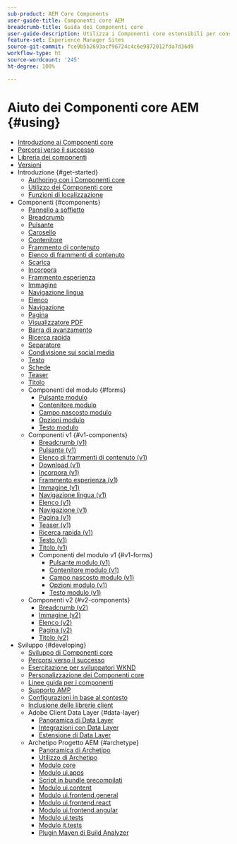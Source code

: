 ```yaml
---
sub-product: AEM Core Components
user-guide-title: Componenti core AEM
breadcrumb-title: Guida dei Componenti core
user-guide-description: Utilizza i Componenti core estensibili per consentire agli autori di creare facilmente contenuto.
feature-set: Experience Manager Sites
source-git-commit: fce9b5b2693acf96724c4c6e9872012fda7d36d9
workflow-type: ht
source-wordcount: '245'
ht-degree: 100%

---
```



# Aiuto dei Componenti core AEM {#using}

+ [Introduzione ai Componenti core](introduction.md)
+ [Percorsi verso il successo](developing/success.md)
+ [Libreria dei componenti](https://adobe.com/go/aem_cmp_library_it)
+ [Versioni](versions.md)
+ Introduzione {#get-started}
   + [Authoring con i Componenti core](get-started/authoring.md)
   + [Utilizzo dei Componenti core](get-started/using.md)
   + [Funzioni di localizzazione](get-started/localization.md)
+ Componenti {#components}
   + [Pannello a soffietto](components/accordion.md)
   + [Breadcrumb](components/breadcrumb.md)
   + [Pulsante](components/button.md)
   + [Carosello](components/carousel.md)
   + [Contenitore](components/container.md)
   + [Frammento di contenuto](components/content-fragment-component.md)
   + [Elenco di frammenti di contenuto](components/content-fragment-list.md)
   + [Scarica](components/download.md)
   + [Incorpora](components/embed.md)
   + [Frammento esperienza](components/experience-fragment.md)
   + [Immagine](components/image.md)
   + [Navigazione lingua](components/language-navigation.md)
   + [Elenco](components/list.md)
   + [Navigazione](components/navigation.md)
   + [Pagina](components/page.md)
   + [Visualizzatore PDF](components/pdf-viewer.md)
   + [Barra di avanzamento](components/progress-bar.md)
   + [Ricerca rapida](components/quick-search.md)
   + [Separatore](components/separator.md)
   + [Condivisione sui social media](components/sharing.md)
   + [Testo](components/text.md)
   + [Schede](components/tabs.md)
   + [Teaser](components/teaser.md)
   + [Titolo](components/title.md)
   + Componenti del modulo {#forms}
      + [Pulsante modulo](components/forms/form-button.md)
      + [Contenitore modulo](components/forms/form-container.md)
      + [Campo nascosto modulo](components/forms/form-hidden.md)
      + [Opzioni modulo](components/forms/form-options.md)
      + [Testo modulo](components/forms/form-text.md)
   + Componenti v1 {#v1-components}
      + [Breadcrumb (v1)](components/v1/breadcrumb-v1.md)
      + [Pulsante (v1)](components/v1/button.md)
      + [Elenco di frammenti di contenuto (v1)](components/v1/content-fragment-list.md)
      + [Download (v1)](components/v1/download.md)
      + [Incorpora (v1)](components/v1/embed.md)
      + [Frammento esperienza (v1)](components/v1/experience-fragment.md)
      + [Immagine (v1)](components/v1/image-v1.md)
      + [Navigazione lingua (v1)](components/v1/language-navigation.md)
      + [Elenco (v1)](components/v1/list-v1.md)
      + [Navigazione (v1)](components/v1/navigation.md)
      + [Pagina (v1)](components/v1/page-v1.md)
      + [Teaser (v1)](components/v1/teaser.md)
      + [Ricerca rapida (v1)](components/v1/quick-search.md)
      + [Testo (v1)](components/v1/text-v1.md)
      + [Titolo (v1)](components/v1/title-v1.md)
      + Componenti del modulo v1 {#v1-forms}
         + [Pulsante modulo (v1)](components/v1/form-button-v1.md)
         + [Contenitore modulo (v1)](components/v1/form-container-v1.md)
         + [Campo nascosto modulo (v1)](components/v1/form-hidden-v1.md)
         + [Opzioni modulo (v1)](components/v1/form-options-v1.md)
         + [Testo modulo (v1)](components/v1/form-text-v1.md)
   + Componenti v2 {#v2-components}
      + [Breadcrumb (v2)](components/v2/breadcrumb.md)
      + [Immagine (v2)](components/v2/image.md)
      + [Elenco (v2)](components/v2/list.md)
      + [Pagina (v2)](components/v2/page.md)
      + [Titolo (v2)](components/v2/title.md)
+ Sviluppo {#developing}
   + [Sviluppo di Componenti core](developing/overview.md)
   + [Percorsi verso il successo](https://experienceleague.adobe.com/docs/experience-manager-core-components/using/success.html?lang=it)
   + [Esercitazione per sviluppatori WKND](https://experienceleague.adobe.com/docs/experience-manager-learn/getting-started-wknd-tutorial-develop/overview.html?lang=it)
   + [Personalizzazione dei Componenti core](developing/customizing.md)
   + [Linee guida per i componenti](developing/guidelines.md)
   + [Supporto AMP](developing/amp.md)
   + [Configurazioni in base al contesto](developing/context-aware-configs.md)
   + [Inclusione delle librerie client](developing/including-clientlibs.md)
   + Adobe Client Data Layer {#data-layer}
      + [Panoramica di Data Layer](developing/data-layer/overview.md)
      + [Integrazioni con Data Layer](developing/data-layer/integrations.md)
      + [Estensione di Data Layer](developing/data-layer/extending.md)
   + Archetipo Progetto AEM {#archetype}
      + [Panoramica di Archetipo](developing/archetype/overview.md)
      + [Utilizzo di Archetipo](developing/archetype/using.md)
      + [Modulo core](developing/archetype/core.md)
      + [Modulo ui.apps](developing/archetype/uiapps.md)
      + [Script in bundle precompilati](developing/archetype/precompiled-bundled-scripts.md)
      + [Modulo ui.content](developing/archetype/uicontent.md)
      + [Modulo ui.frontend.general](developing/archetype/uifrontend.md)
      + [Modulo ui.frontend.react](developing/archetype/uifrontend-react.md)
      + [Modulo ui.frontend.angular](developing/archetype/uifrontend-angular.md)
      + [Modulo ui.tests](developing/archetype/uitests.md)
      + [Modulo it.tests](developing/archetype/ittests.md)
      + [Plugin Maven di Build Analyzer](developing/archetype/build-analyzer-maven-plugin.md)
